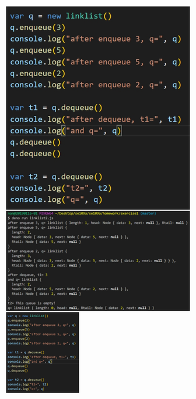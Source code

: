 ![](https://github.com/ayd0122344/se109a/blob/master/homework/exercise1%20-%20correction/instruction.jpg)
![](https://github.com/ayd0122344/se109a/blob/master/homework/exercise1%20-%20correction/result.jpg)
<img src="https://github.com/ayd0122344/se109a/blob/master/homework/exercise1%20-%20correction/instruction.jpg" width=200/>
